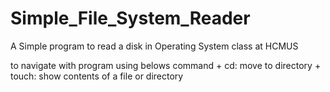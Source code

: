 # Simple_File_System_Reader
A Simple program to read a disk in Operating System class at HCMUS


to navigate with program 
using belows command 
    + cd: move to directory
    + touch: show contents of a file or directory